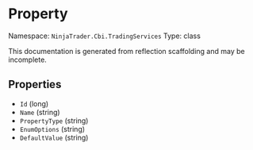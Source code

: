 # Property

Namespace: `NinjaTrader.Cbi.TradingServices`
Type: class

This documentation is generated from reflection scaffolding and may be incomplete.

## Properties
- `Id` (long)
- `Name` (string)
- `PropertyType` (string)
- `EnumOptions` (string)
- `DefaultValue` (string)
